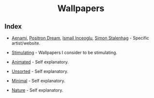 <div align = "center">

# Wallpapers

</div>

## Index

* [Aenami](./Alena%20Aenami ), [Positron Dream](./Positron%20Dream/), [Ismail Inceoglu](./Ismail%20Inceoglu), [Simon Stalenhag](./Simon%20Stalenhag) - Specific artist/website.

* [Stimulating](./Stimulating) - Wallpapers I consider to be stimulating.

* [Animated](./Animated) - Self explanatory.

* [Unsorted](./Unsorted) - Self explanatory.

* [Minimal](./Minimal) - Self explanatory.

* [Nature](./Nature) - Self explanatory.

